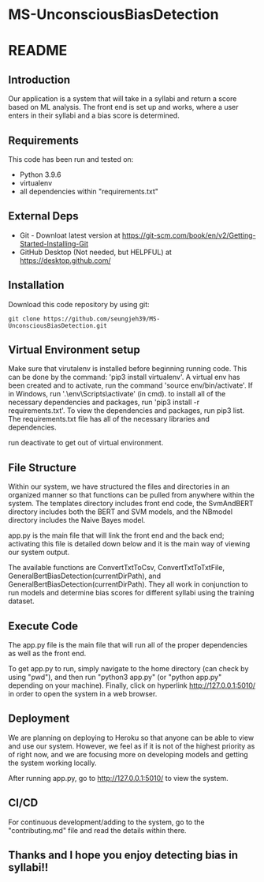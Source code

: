 # MS-UnconsciousBiasDetection

# README

## Introduction

Our application is a system that will take in a syllabi and return a score based on ML analysis.
The front end is set up and works, where a user enters in their syllabi and a bias score is
determined.

## Requirements

This code has been run and tested on:

- Python 3.9.6
- virtualenv
- all dependencies within "requirements.txt"

## External Deps

- Git - Downloat latest version at https://git-scm.com/book/en/v2/Getting-Started-Installing-Git
- GitHub Desktop (Not needed, but HELPFUL) at https://desktop.github.com/

## Installation

Download this code repository by using git:

`git clone https://github.com/seungjeh39/MS-UnconsciousBiasDetection.git`

## Virtual Environment setup

Make sure that virutalenv is installed before beginning running code.
This can be done by the command: 'pip3 install virtualenv'.
A virtual env has been created and to activate, run the command 'source env/bin/activate'.
If in Windows, run '.\env\Scripts\activate' (in cmd).
to install all of the necessary dependencies and packages, run 'pip3 install -r requirements.txt'.
To view the dependencies and packages, run pip3 list.
The requirements.txt file has all of the necessary libraries and dependencies.

run deactivate to get out of virtual environment.

## File Structure
Within our system, we have structured the files and directories in an organized manner so that functions
can be pulled from anywhere within the system. The templates directory includes front end code, the SvmAndBERT
directory includes both the BERT and SVM models, and the NBmodel directory includes the Naive Bayes model. 

app.py is the main file that will link the front end and the back end; activating this file is detailed down below
and it is the main way of viewing our system output.

The available functions are ConvertTxtToCsv, ConvertTxtToTxtFile, GeneralBertBiasDetection(currentDirPath), and
GeneralBertBiasDetection(currentDirPath). They all work in conjunction to run models and determine bias scores
for different syllabi using the training dataset.

## Execute Code

The app.py file is the main file that will run all of the proper dependencies
as well as the front end.

To get app.py to run, simply navigate to the home directory (can check by using "pwd"),
and then run "python3 app.py" (or "python app.py" depending on your machine). Finally,
click on hyperlink http://127.0.0.1:5010/ in order to open the system in a web browser.  

## Deployment

We are planning on deploying to Heroku so that anyone can be able to view and use our
system. However, we feel as if it is not of the highest priority as of right now, and
we are focusing more on developing models and getting the system working locally.

After running app.py, go to http://127.0.0.1:5010/ to view the system.

## CI/CD

For continuous development/adding to the system, go to the "contributing.md" file
and read the details within there.

## Thanks and I hope you enjoy detecting bias in syllabi!!